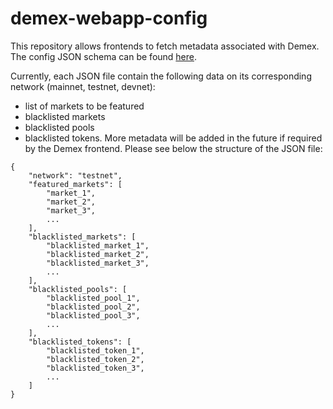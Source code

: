 # demex-webapp-config

This repository allows frontends to fetch metadata associated with Demex.
The config JSON schema can be found [here](/config.schema.json).

Currently, each JSON file contain the following data on its corresponding network (mainnet, testnet, devnet):
- list of markets to be featured
- blacklisted markets
- blacklisted pools
- blacklisted tokens.
More metadata will be added in the future if required by the Demex frontend. Please see below the structure of the JSON file:

```
{
    "network": "testnet",
    "featured_markets": [
        "market_1",
        "market_2",
        "market_3",
        ...
    ],
    "blacklisted_markets": [
        "blacklisted_market_1",
        "blacklisted_market_2",
        "blacklisted_market_3",
        ...
    ],
    "blacklisted_pools": [
        "blacklisted_pool_1",
        "blacklisted_pool_2",
        "blacklisted_pool_3",
        ...
    ],
    "blacklisted_tokens": [
        "blacklisted_token_1",
        "blacklisted_token_2",
        "blacklisted_token_3",
        ...
    ]
}
```
